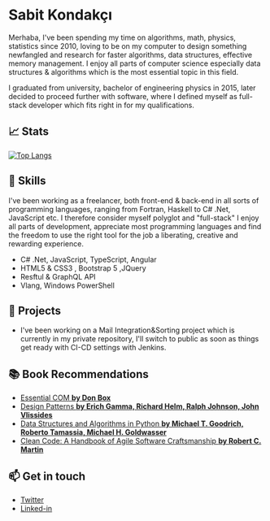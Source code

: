 # Sabit Kondakçı

Merhaba, I've been spending my time on algorithms, math, physics, statistics since 2010, loving to be on my computer to design something newfangled and research for faster algorithms, data structures, effective memory management. I enjoy all parts of computer science especially data structures & algorithms which is the most essential topic in this field.

I graduated from university, bachelor of engineering physics in 2015, later decided to proceed further with software, where I defined myself as full-stack developer which fits right in for my qualifications.

## 📈 Stats
[![Top Langs](https://github-readme-stats.vercel.app/api/top-langs/?username=SabitKondakci&show_icons=true&layout=compact&langs_count=8)](https://github.com/SabitKondakci/github-readme-stats)

## 🌱 Skills 

I've been working as a freelancer, both front-end & back-end in all sorts of programming languages, ranging from Fortran, Haskell to C# .Net, JavaScript etc. I therefore consider myself polyglot and "full-stack" I enjoy all parts of development, appreciate most programming languages and find the freedom to use
the right tool for the job a liberating, creative and rewarding experience.

* C# .Net, JavaScript, TypeScript, Angular
* HTML5 & CSS3 , Bootstrap 5 ,JQuery
* Resftul & GraphQL API
* Vlang, Windows PowerShell

## 🔭 Projects

* I've been working on a Mail Integration&Sorting project which is currently in my private repository, I'll switch to public as soon as things get ready with CI-CD settings with Jenkins.

## 📚 Book Recommendations
* [Essential COM **by Don Box**][Essential COM]
* [Design Patterns **by Erich Gamma, Richard Helm, Ralph Johnson, John Vlissides**][Design Patterns]
* [Data Structures and Algorithms in Python **by Michael T. Goodrich, Roberto Tamassia, Michael H. Goldwasser**][Data Structures]
* [Clean Code: A Handbook of Agile Software Craftsmanship  **by Robert C. Martin**][Clean Code]

[Essential COM]:https://books.google.com.tr/books/about/Essential_COM.html?id=kfRWvKSePmAC&redir_esc=y
[Design Patterns]:https://www.amazon.com.tr/Design-Patterns-Elements-Reusable-Object-Oriented/dp/0201633612
[Data Structures]:https://www.bookdepository.com/Data-Structures-and-Algorithms-in-Python-Michael-T.-Goodrich/9781118290279?redirected=true&utm_medium=Google&utm_campaign=Base4&utm_source=TR&utm_content=Data-Structures-and-Algorithms-in-Python&selectCurrency=TRY&w=AFD5AU9SYYG94XA8VRX7
[Clean Code]:https://www.amazon.co.uk/Clean-Code-Handbook-Software-Craftsmanship-ebook/dp/B001GSTOAM

## 📫 Get in touch

* [Twitter]
* [Linked-in]

 
[Twitter]: https://www.twitter.com/@SabitK
[Linked-in]: https://www.linkedin.com/in/sabit-kondak%C3%A7%C4%B1
